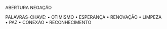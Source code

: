 ABERTURA
NEGAÇÃO

PALAVRAS-CHAVE:
• OTIMISMO
• ESPERANÇA
• RENOVAÇÃO
• LIMPEZA
• PAZ
• CONEXÃO
• RECONHECIMENTO